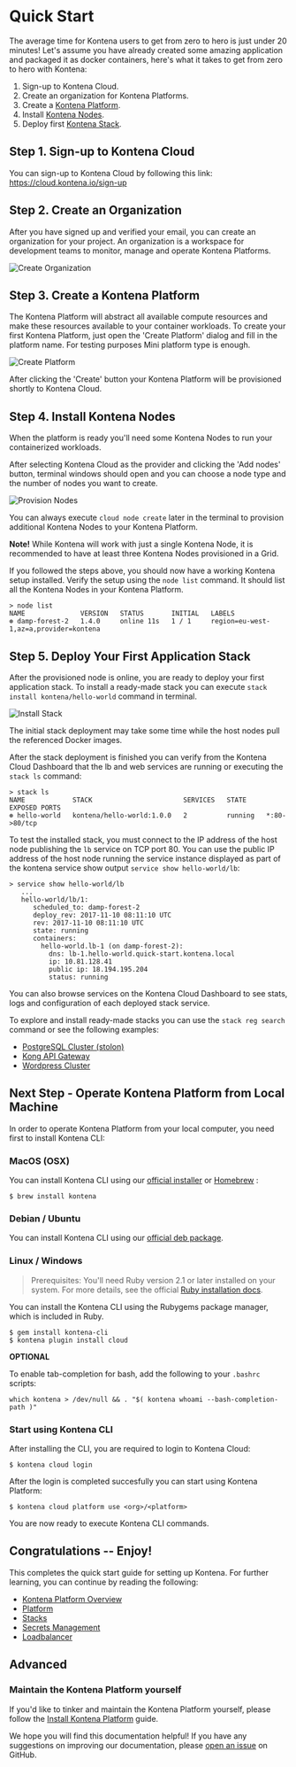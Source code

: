 # Quick Start

The average time for Kontena users to get from zero to hero is just under 20 minutes! Let's assume you have already created some amazing application and packaged it as docker containers, here's what it takes to get from zero to hero with Kontena:

1. Sign-up to Kontena Cloud.
2. Create an organization for Kontena Platforms.
3. Create a [Kontena Platform](using-kontena/platform.md).
4. Install [Kontena Nodes](using-kontena/nodes.md).
5. Deploy first [Kontena Stack](using-kontena/stacks.md).

## Step 1. Sign-up to Kontena Cloud

You can sign-up to Kontena Cloud by following this link: https://cloud.kontena.io/sign-up

## Step 2. Create an Organization

After you have signed up and verified your email, you can create an organization for your project. An organization is a workspace for development teams to monitor, manage and operate Kontena Platforms.

<img src="_images/kontena-cloud-create-org.png" alt="Create Organization" />

## Step 3. Create a Kontena Platform

The Kontena Platform will abstract all available compute resources and make these resources available to your container workloads. To create your first Kontena Platform, just open the 'Create Platform' dialog and fill in the platform name. For testing purposes Mini platform type is enough.

<img src="_images/kontena-cloud-create-platform.png" alt="Create Platform" />

After clicking the 'Create' button your Kontena Platform will be provisioned shortly to Kontena Cloud.

## Step 4. Install Kontena Nodes

When the platform is ready you'll need some Kontena Nodes to run your containerized workloads.

After selecting Kontena Cloud as the provider and clicking the 'Add nodes' button, terminal windows should open and you can choose a node type and the number of nodes you want to create.

<img src="_images/kontena-cloud-provision-nodes.png" alt="Provision Nodes" />

You can always execute `cloud node create` later in the terminal to provision additional Kontena Nodes to your Kontena Platform.

**Note!** While Kontena will work with just a single Kontena Node, it is recommended to have at least three Kontena Nodes provisioned in a Grid.

If you followed the steps above, you should now have a working Kontena setup installed. Verify the setup using the `node list` command. It should list all the Kontena Nodes in your Kontena Platform.

```
> node list
NAME              VERSION   STATUS       INITIAL   LABELS
⊛ damp-forest-2   1.4.0     online 11s   1 / 1     region=eu-west-1,az=a,provider=kontena
```

## Step 5. Deploy Your First Application Stack

After the provisioned node is online, you are ready to deploy your first application stack. To install a ready-made stack you can execute `stack install kontena/hello-world` command in terminal.

<img src="_images/kontena-cloud-install-stack.png" alt="Install Stack" />

The initial stack deployment may take some time while the host nodes pull the referenced Docker images.

After the stack deployment is finished you can verify from the Kontena Cloud Dashboard that the lb and web services are running or executing the `stack ls` command:

```
> stack ls
NAME            STACK                       SERVICES   STATE     EXPOSED PORTS
⊛ hello-world   kontena/hello-world:1.0.0   2          running   *:80->80/tcp
```

To test the installed stack, you must connect to the IP address of the host node publishing the `lb` service on TCP port 80. You can use the public IP address of the host node running the service instance displayed as part of the kontena service show output `service show hello-world/lb`:

```
> service show hello-world/lb
   ...
   hello-world/lb/1:
      scheduled_to: damp-forest-2
      deploy_rev: 2017-11-10 08:11:10 UTC
      rev: 2017-11-10 08:11:10 UTC
      state: running
      containers:
        hello-world.lb-1 (on damp-forest-2):
          dns: lb-1.hello-world.quick-start.kontena.local
          ip: 10.81.128.41
          public ip: 18.194.195.204
          status: running
```

You can also browse services on the Kontena Cloud Dashboard to see stats, logs and configuration of each deployed stack service.

To explore and install ready-made stacks you can use the `stack reg search` command or see the following examples:

- [PostgreSQL Cluster (stolon)](https://github.com/kontena/kontena-stacks/tree/master/stolon)
- [Kong API Gateway](https://github.com/kontena/kontena-stacks/tree/master/kong)
- [Wordpress Cluster](https://github.com/kontena/kontena-stacks/tree/master/wordpress-cluster)

## Next Step - Operate Kontena Platform from Local Machine
In order to operate Kontena Platform from your local computer, you need first to install Kontena CLI:

### MacOS (OSX)

You can install Kontena CLI using our [official installer](https://gh-releases.kontena.io/kontena/kontena/pkg/latest) or [Homebrew](https://brew.sh/) :

```
$ brew install kontena
```

### Debian / Ubuntu

You can install Kontena CLI using our [official deb package](https://gh-releases.kontena.io/kontena/kontena/deb/latest).

### Linux / Windows

> Prerequisites: You'll need Ruby version 2.1 or later installed on your system. For more details, see the official [Ruby installation docs](https://www.ruby-lang.org/en/documentation/installation/).


You can install the Kontena CLI using the Rubygems package manager, which is included in Ruby.

```
$ gem install kontena-cli
$ kontena plugin install cloud
```

**OPTIONAL**

To enable tab-completion for bash, add the following to your `.bashrc` scripts:

```
which kontena > /dev/null && . "$( kontena whoami --bash-completion-path )"
```
### Start using Kontena CLI

After installing the CLI, you are required to login to Kontena Cloud:

```
$ kontena cloud login
```

After the login is completed succesfully you can start using Kontena Platform:

```
$ kontena cloud platform use <org>/<platform>
```

You are now ready to execute Kontena CLI commands.

## Congratulations -- Enjoy!

This completes the quick start guide for setting up Kontena. For further learning, you can continue by reading the following:

* [Kontena Platform Overview](using-kontena/README.md)
* [Platform](using-kontena/platform.md)
* [Stacks](using-kontena/stacks.md)
* [Secrets Management](using-kontena/vault.md)
* [Loadbalancer](using-kontena/loadbalancer.md)

## Advanced

### Maintain the Kontena Platform yourself
If you'd like to tinker and maintain the Kontena Platform yourself, please follow the [Install Kontena Platform](./install-kontena-platform.html) guide.


We hope you will find this documentation helpful! If you have any suggestions on improving our documentation, please [open an issue](https://github.com/kontena/kontena/issues) on GitHub.
